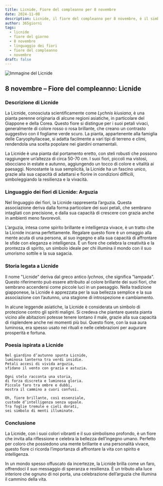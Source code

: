 ```yaml
---
title: Licnide, Fiore del compleanno per 8 novembre
date: 2024-11-08
description: Licnide, il fiore del compleanno per 8 novembre, è il simbolo di Arguzia. Scopri il suo significato unico, le storie affascinanti e la poesia che celebra la sua bellezza.
author: 365giorni
tags:
  - licnide
  - fiore del giorno
  - 8 novembre
  - linguaggio dei fiori
  - fiore del compleanno
  - novembre
draft: false
---
```


![Immagine del Licnide](https://cdn.pixabay.com/photo/2017/05/30/23/00/flower-2358507_960_720.jpg)

## 8 novembre – Fiore del compleanno: Licnide

### Descrizione di Licnide

La Licnide, conosciuta scientificamente come _Lychnis kiusiana_, è una pianta perenne originaria di alcune regioni asiatiche, in particolare del Giappone e della Corea. Questo fiore si distingue per i suoi petali vivaci, generalmente di colore rosso o rosa brillante, che creano un contrasto suggestivo con il fogliame verde scuro. La pianta, appartenente alla famiglia delle Caryophyllaceae, si adatta facilmente a vari tipi di terreno e climi, rendendola una scelta popolare nei giardini ornamentali.

La Licnide è una pianta dal portamento eretto, con steli robusti che possono raggiungere un’altezza di circa 50-70 cm. I suoi fiori, piccoli ma vistosi, sbocciano in estate e autunno, aggiungendo un tocco di colore e vitalità ai paesaggi. Nonostante la sua semplicità, la Licnide ha un fascino unico, grazie alla sua capacità di adattarsi e fiorire in condizioni difficili, simboleggiando la resilienza e la vivacità.

### Linguaggio dei fiori di Licnide: Arguzia

Nel linguaggio dei fiori, la Licnide rappresenta l’arguzia. Questa associazione deriva dalla forma particolare dei suoi petali, che sembrano intagliati con precisione, e dalla sua capacità di crescere con grazia anche in ambienti meno favorevoli.

L’arguzia, intesa come spirito brillante e intelligenza vivace, è un tratto che la Licnide incarna perfettamente. Regalare questo fiore è un omaggio alla mente acuta di una persona, al suo ingegno e alla sua capacità di affrontare le sfide con eleganza e intelligenza. È un fiore che celebra la creatività e la prontezza di spirito, un simbolo ideale per chi illumina il mondo con il suo umorismo sottile e la sua sagacia.

### Storia legata a Licnide

Il nome "Licnide" deriva dal greco antico _lychnos_, che significa "lampada". Questo riferimento può essere attribuito al colore brillante dei suoi fiori, che sembrano accendersi come piccole luci in un paesaggio. Nella tradizione giapponese, la Licnide è apprezzata per la sua bellezza semplice e la sua associazione con l’autunno, una stagione di introspezione e cambiamento.

In alcune leggende asiatiche, la Licnide è considerata un simbolo di protezione contro gli spiriti maligni. Si credeva che piantare questa pianta vicino alle abitazioni potesse tenere lontano il male, grazie alla sua capacità di risplendere anche nei momenti più bui. Questo fiore, con la sua aura luminosa, era spesso usato nei rituali e nelle celebrazioni per augurare prosperità e fortuna.

### Poesia ispirata a Licnide

```
Nel giardino d’autunno spunta Licnide,  
luminosa lanterna tra verdi insidie.  
Petali accesi di vivida arguzia,  
sfidano il vento con grazia e astuzia.  

Ogni stelo racconta una storia,  
di forza discreta e luminosa gloria.  
Piccolo faro tra ombre e dubbi,  
mostra il cammino a cuori confusi.  

Oh, fiore brillante, così essenziale,  
custode d’intelligenza senza uguale.  
Tra foglie tremule e cieli dorati,  
sei simbolo di menti illuminate.  
```

### Conclusione

La Licnide, con i suoi colori vibranti e il suo simbolismo profondo, è un fiore che invita alla riflessione e celebra la bellezza dell’ingegno umano. Perfetto per coloro che possiedono una mente brillante e una personalità vivace, questo fiore ci ricorda l’importanza di affrontare la vita con spirito e intelligenza.

In un mondo spesso offuscato da incertezze, la Licnide brilla come un faro, offrendoci il suo messaggio di speranza e resilienza. È un tributo alla luce interiore che ognuno di noi porta, una celebrazione dell’arguzia che illumina il cammino della vita.